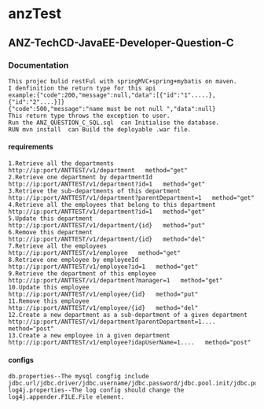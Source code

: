 # anzTest
## ANZ-TechCD-JavaEE-Developer-Question-C

### Documentation

    This projec bulid restFul with springMVC+spring+mybatis on maven.
    I denfinition the return type for this api
    example:{"code":200,"message":null,"data":[{"id":"1".....},{"id":"2"....}]}
    {"code":500,"message":"name must be not null ","data":null}
    This return type throws the exception to user.
    Run the ANZ_QUESTION_C_SQL.sql  can Initialise the database.
    RUN mvn install  can Build the deployable .war file. 
    
    
    
#### requirements
    1.Retrieve all the departments
    http://ip:port/ANTTEST/v1/department   method="get"
    2.Retrieve one department by departmentId
    http://ip:port/ANTTEST/v1/department?id=1   method="get"
    3.Retrieve the sub-departments of this department
    http://ip:port/ANTTEST/v1/department?parentDepartment=1   method="get"
    4.Retrieve all the employees that belong to this department
    http://ip:port/ANTTEST/v1/department?id=1   method="get" 
    5.Update this department
    http://ip:port/ANTTEST/v1/department/{id}   method="put"
    6.Remove this department
    http://ip:port/ANTTEST/v1/department/{id}   method="del"
    7.Retrieve all the employees
    http://ip:port/ANTTEST/v1/employee   method="get"
    8.Retrieve one employee by employeeId
    http://ip:port/ANTTEST/v1/employee?id=1   method="get"
    9.Retrieve the department of this employee
    http://ip:port/ANTTEST/v1/department?manager=1   method="get"
    10.Update this employee
    http://ip:port/ANTTEST/v1/employee/{id}   method="put"
    11.Remove this employee
    http://ip:port/ANTTEST/v1/employee/{id}   method="del"
    12.Create a new department as a sub-department of a given department
    http://ip:port/ANTTEST/v1/department?parentDepartment=1....   method="post"
    13.Create a new employee in a given department
    http://ip:port/ANTTEST/v1/employee?idapUserName=1....   method="post"
    
#### configs
    db.properties--The mysql congfig include jdbc.url/jdbc.driver/jdbc.username/jdbc.password/jdbc.pool.init/jdbc.pool.minIdle/jdbc.pool.maxActive
    log4j.properties--The log config should change the log4j.appender.FILE.File element.
    
     
   
   
   
